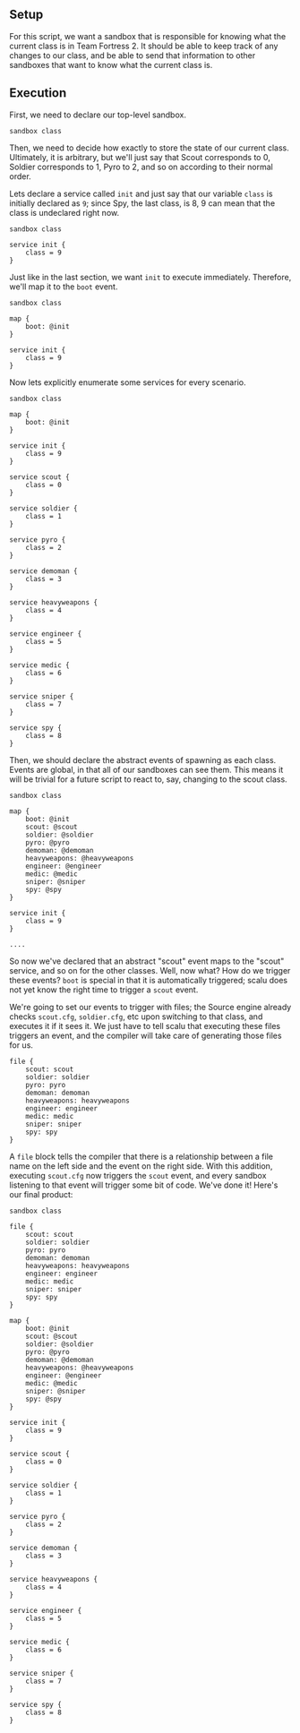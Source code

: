 ## Setup
For this script, we want a sandbox that is responsible for knowing what the current class is in Team Fortress 2. It should be able to keep track of any changes to our class, and be able to send that information to other sandboxes that want to know what the current class is.

## Execution
First, we need to declare our top-level sandbox.

`sandbox class`

Then, we need to decide how exactly to store the state of our current class. Ultimately, it is arbitrary, but we'll just say that Scout corresponds to 0, Soldier corresponds to 1, Pyro to 2, and so on according to their normal order.

Lets declare a service called `init` and just say that our variable `class` is initially declared as `9`; since Spy, the last class, is 8, 9 can mean that the class is undeclared right now.

```
sandbox class

service init {
	class = 9
}
```
Just like in the last section, we want `init` to execute immediately. Therefore, we'll map it to the `boot` event.

```
sandbox class

map {
	boot: @init
}

service init {
	class = 9
}

```
Now lets explicitly enumerate some services for every scenario.


```
sandbox class

map {
	boot: @init
}

service init {
	class = 9
}

service scout {
	class = 0
}

service soldier {
	class = 1
}

service pyro {
	class = 2
}

service demoman {
	class = 3
}

service heavyweapons {
	class = 4
}

service engineer {
	class = 5
}

service medic {
	class = 6
}

service sniper {
	class = 7
}

service spy {
	class = 8
}

```

Then, we should declare the abstract events of spawning as each class. Events are global, in that all of our sandboxes can see them. This means it will be trivial for a future script to react to, say, changing to the scout class.

```
sandbox class

map {
	boot: @init
	scout: @scout
	soldier: @soldier
	pyro: @pyro
	demoman: @demoman
	heavyweapons: @heavyweapons
	engineer: @engineer
	medic: @medic
	sniper: @sniper
	spy: @spy
}

service init {
	class = 9
} 

....
```
So now we've declared that an abstract "scout" event maps to the "scout" service, and so on for the other classes. Well, now what? How do we trigger these events? `boot` is special in that it is automatically triggered; scalu does not yet know the right time to trigger a `scout` event.

We're going to set our events to trigger with files; the Source engine already checks `scout.cfg`, `soldier.cfg`, etc upon switching to that class, and executes it if it sees it. We just have to tell scalu that executing these files triggers an event, and the compiler will take care of generating those files for us.

```
file {
	scout: scout
	soldier: soldier
	pyro: pyro
	demoman: demoman
	heavyweapons: heavyweapons
	engineer: engineer
	medic: medic
	sniper: sniper
	spy: spy
}
```


A `file` block tells the compiler that there is a relationship between a file name on the left side and the event on the right side. With this addition, executing `scout.cfg` now triggers the `scout` event, and every sandbox listening to that event will trigger some bit of code. We've done it! Here's our final product:

```
sandbox class

file {
	scout: scout
	soldier: soldier
	pyro: pyro
	demoman: demoman
	heavyweapons: heavyweapons
	engineer: engineer
	medic: medic
	sniper: sniper
	spy: spy
}

map {
	boot: @init
	scout: @scout
	soldier: @soldier
	pyro: @pyro
	demoman: @demoman
	heavyweapons: @heavyweapons
	engineer: @engineer
	medic: @medic
	sniper: @sniper
	spy: @spy
}

service init {
	class = 9
} 

service scout {
	class = 0
}

service soldier {
	class = 1
}

service pyro {
	class = 2
}

service demoman {
	class = 3
}

service heavyweapons {
	class = 4
}

service engineer {
	class = 5
}

service medic {
	class = 6
}

service sniper {
	class = 7
}

service spy {
	class = 8
}
